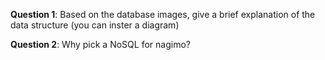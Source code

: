 **Question 1**: Based on the database images, give a brief explanation of the data structure (you can inster a diagram)



**Question 2**: Why pick a NoSQL for nagimo?
